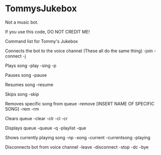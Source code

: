 # TommysJukebox
Not a music bot.

If you use this code, DO NOT CREDIT ME!



Command list for Tommy's Jukebox

Connects the bot to the voice channel (These all do the same thing)
	-join
	-connect
	-j 

Plays song
	-play
	-sing
	-p
	
Pauses song
	-pause
	
Resumes song
	-resume
	
Skips song
	-skip
	
Removes specific song from queue
	-remove [INSERT NAME OF SPECIFIC SONG]
	-rem 
	-rm

Clears queue
	-clear
	-clr
	-cl
	-cr
	
Displays queue
	-queue
	-q
	-playlist
	-que 
	
Shows currently playing song
	-np
	-song 
	-current
	-currentsong
	-playing 
	
Disconnects bot from voice channel
	-leave
	-disconnect
	-stop
	-dc
	-bye 
	
